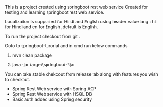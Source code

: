 This is a project created using  springboot rest web service 
Created for testing and learning springboot rest web service.

Localization is supported for Hindi and English using header value lang : hi for Hindi and en for English ,default is English.

To run the project checkout from git .

Goto to springboot-turorial and in cmd run below commands 


1) mvn clean package

2) java -jar target\springboot-*.jar


You can take stable chekcout from release tab along with features you wish to checkout.

* Spring Rest Web service with Spring AOP
* Spring Rest Web service with HSQL DB
* Basic auth added using Spring security 

 